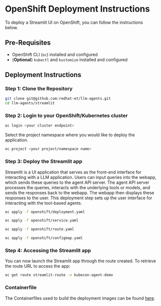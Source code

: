 # OpenShift Deployment Instructions

To deploy a Streamlit UI on OpenShift, you can follow the instructions below.

## Pre-Requisites

- OpenShift CLI (`oc`) installed and configured
- (**Optional**) `kubectl` and `kustomize` installed and configured

## Deployment Instructions

### Step 1: Clone the Repository

```sh
git clone git@github.com:redhat-et/llm-agents.git
cd llm-agents/streamlit
```

### Step 2: Login to your OpenShift/Kubernetes cluster

```sh
oc login <your cluster endpoint>
```

Select the project namespace where you would like to deploy the application.

```sh
oc project <your project/namespace name>
```

### Step 3: Deploy the Streamlit app

Streamlit is a UI application that serves as the front-end interface for interacting with a LLM application. Users can input queries into the webapp, which sends these queries to the agent API server. The agent API server processes the queries, interacts with the underlying tools or models, and sends the responses back to the webapp. The webapp then displays these responses to the user. This deployment step sets up the user interface for interacting with the tool-based agents.

```sh
oc apply -f openshift/deployment.yaml
```

```sh
oc apply -f openshift/service.yaml
```

```sh
oc apply -f openshift/route.yaml
```

```sh
oc apply -f openshift/configmap.yaml
```

### Step 4: Accessing the Streamlit app

You can now launch the Streamlit app through the route created. To retrieve the route URL to access the app:

```sh
oc get route streamlit-route -n kubecon-agent-demo
```

### Containerfile

The Containerfiles used to build the deployment images can be found [here](https://github.com/redhat-et/llm-agents/blob/main/streamlit-Containerfile).
